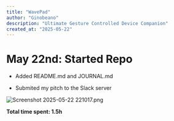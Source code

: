 ```yaml
---
title: "WavePad"
author: "Ginobeano"
description: "Ultimate Gesture Controlled Device Companion"
created_at: "2025-05-22"
---
```


# May 22nd: Started Repo

- Added README.md and JOURNAL.md

- Submited my pitch to the Slack server

![Screenshot 2025-05-22 221017.png](C:\Users\wante\Downloads\Screenshot%202025-05-22%20221017.png)

**Total time spent: 1.5h**


